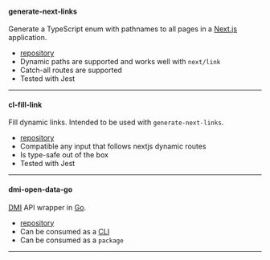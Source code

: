 #### generate-next-links

Generate a TypeScript enum with pathnames to all pages in a [Next.js](https://nextjs.org/) application.

- <a href="https://github.com/Lindeneg/generate-next-links" target="_blank">repository</a>
- Dynamic paths are supported and works well with `next/link`
- Catch-all routes are supported
- Tested with Jest

---

#### cl-fill-link

Fill dynamic links. Intended to be used with `generate-next-links`.

- <a href="https://github.com/Lindeneg/cl-fill-link" target="_blank">repository</a>
- Compatible any input that follows nextjs dynamic routes
- Is type-safe out of the box
- Tested with Jest

---

#### dmi-open-data-go
<a href="https://confluence.govcloud.dk/display/FDAPI/Danish+Meteorological+Institute+-+Open+Data" target="_blank">DMI</a> API wrapper in <a href="https://en.wikipedia.org/wiki/Go_(programming_language)" target="_blank">Go</a>.

- <a href="https://github.com/Lindeneg/dmi-open-data-go" target="_blank">repository</a>
- Can be consumed as a <a href="https://en.wikipedia.org/wiki/Command-line_interface" target="_blank">CLI</a>
- Can be consumed as a `package`
---
